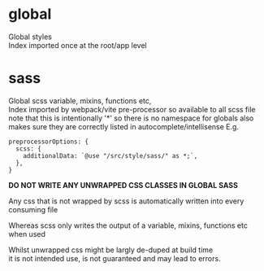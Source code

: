 # global

Global styles  
Index imported once at the root/app level

# sass

Global scss variable, mixins, functions etc,  
Index imported by webpack/vite pre-processor so available to all scss file  
note that this is intentionally '*' so there is no namespace for globals
also makes sure they are correctly listed in autocomplete/intellisense
E.g.
```
preprocessorOptions: {
  scss: {
    additionalData: `@use "/src/style/sass/" as *;`,
  },
}
```

**DO NOT WRITE ANY UNWRAPPED CSS CLASSES IN GLOBAL SASS**

Any css that is not wrapped by scss is automatically written into every consuming file

Whereas scss only writes the output of a variable, mixins, functions etc when used

Whilst unwrapped css might be largly de-duped at build time  
it is not intended use, is not guaranteed and may lead to errors.
